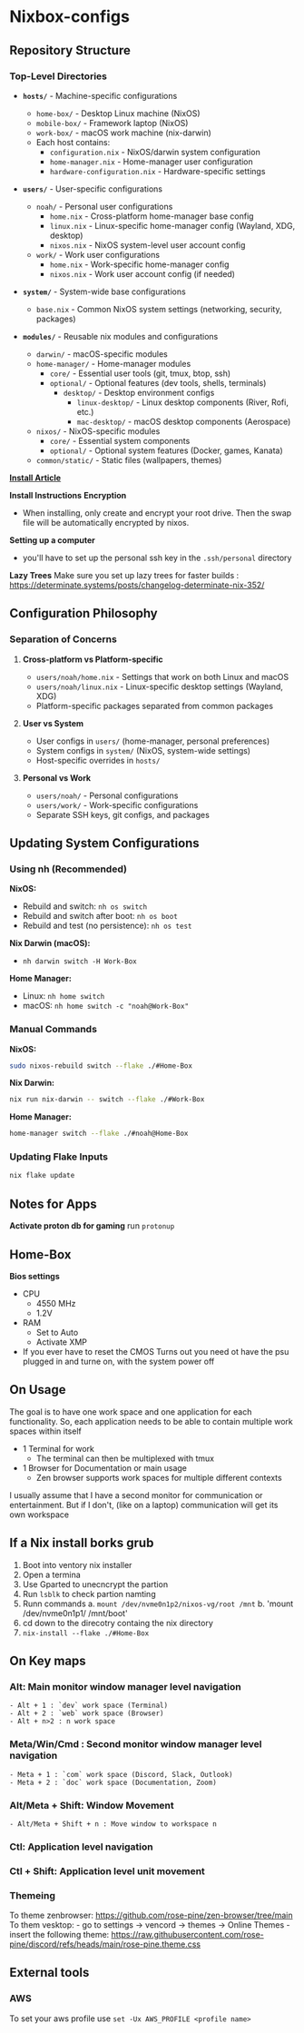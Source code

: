 # Nixbox-configs

## Repository Structure

### Top-Level Directories

- **`hosts/`** - Machine-specific configurations
  - `home-box/` - Desktop Linux machine (NixOS)
  - `mobile-box/` - Framework laptop (NixOS)
  - `work-box/` - macOS work machine (nix-darwin)
  - Each host contains:
    - `configuration.nix` - NixOS/darwin system configuration
    - `home-manager.nix` - Home-manager user configuration
    - `hardware-configuration.nix` - Hardware-specific settings

- **`users/`** - User-specific configurations
  - `noah/` - Personal user configurations
    - `home.nix` - Cross-platform home-manager base config
    - `linux.nix` - Linux-specific home-manager config (Wayland, XDG, desktop)
    - `nixos.nix` - NixOS system-level user account config
  - `work/` - Work user configurations
    - `home.nix` - Work-specific home-manager config
    - `nixos.nix` - Work user account config (if needed)

- **`system/`** - System-wide base configurations
  - `base.nix` - Common NixOS system settings (networking, security, packages)

- **`modules/`** - Reusable nix modules and configurations
  - `darwin/` - macOS-specific modules
  - `home-manager/` - Home-manager modules
    - `core/` - Essential user tools (git, tmux, btop, ssh)
    - `optional/` - Optional features (dev tools, shells, terminals)
      - `desktop/` - Desktop environment configs
        - `linux-desktop/` - Linux desktop components (River, Rofi, etc.)
        - `mac-desktop/` - macOS desktop components (Aerospace)
  - `nixos/` - NixOS-specific modules
    - `core/` - Essential system components
    - `optional/` - Optional system features (Docker, games, Kanata)
  - `common/static/` - Static files (wallpapers, themes)

[__Install Article__](https://qfpl.io/posts/installing-nixos/)

__Install Instructions__
__Encryption__
- When installing, only create and encrypt your root drive. Then the swap file will be automatically encrypted by nixos.

__Setting up a computer__
- you'll have to set up the personal ssh key in the `.ssh/personal` directory

__Lazy Trees__
Make sure you set up lazy trees for faster builds : https://determinate.systems/posts/changelog-determinate-nix-352/

## Configuration Philosophy

### Separation of Concerns

1. **Cross-platform vs Platform-specific**
   - `users/noah/home.nix` - Settings that work on both Linux and macOS
   - `users/noah/linux.nix` - Linux-specific desktop settings (Wayland, XDG)
   - Platform-specific packages separated from common packages

2. **User vs System**
   - User configs in `users/` (home-manager, personal preferences)
   - System configs in `system/` (NixOS, system-wide settings)
   - Host-specific overrides in `hosts/`

3. **Personal vs Work**
   - `users/noah/` - Personal configurations
   - `users/work/` - Work-specific configurations
   - Separate SSH keys, git configs, and packages

## Updating System Configurations

### Using nh (Recommended)

**NixOS:**
- Rebuild and switch: `nh os switch`
- Rebuild and switch after boot: `nh os boot`
- Rebuild and test (no persistence): `nh os test`

**Nix Darwin (macOS):**
- `nh darwin switch -H Work-Box`

**Home Manager:**
- Linux: `nh home switch`
- macOS: `nh home switch -c "noah@Work-Box"`

### Manual Commands

**NixOS:**
```bash
sudo nixos-rebuild switch --flake ./#Home-Box
```

**Nix Darwin:**
```bash
nix run nix-darwin -- switch --flake ./#Work-Box
```

**Home Manager:**
```bash
home-manager switch --flake ./#noah@Home-Box
```

### Updating Flake Inputs
```bash
nix flake update
```


## Notes for Apps
__Activate proton db for gaming__
run `protonup`

## Home-Box
__Bios settings__
- CPU
    - 4550 MHz
    - 1.2V
- RAM
    - Set to Auto
    - Activate XMP
- If you ever have to reset the CMOS
  Turns out you need ot have the psu plugged in and turne on, with the system power off

## On Usage

The goal is to have one work space and one application for each functionality. So, each application needs to be able to contain multiple work spaces within itself
- 1 Terminal for work
    - The terminal can then be multiplexed with tmux
- 1 Browser for Documentation or main usage
    - Zen browser supports work spaces for multiple different contexts

I usually assume that I have a second monitor for communication or entertainment. But if I don't, (like on a laptop) communication will get its own workspace

## If a Nix install borks grub
1. Boot into ventory nix installer
2. Open a termina
3. Use Gparted to unecncrypt the partion
4. Run `lsblk` to check partion namting
5. Runn commands
    a. `mount /dev/nvme0n1p2/nixos-vg/root /mnt`
    b. 'mount /dev/nvme0n1p1/ /mnt/boot'
6. cd down to the direcotry containg the nix directory
7. `nix-install --flake ./#Home-Box`


## On Key maps
### Alt: Main monitor window manager level navigation
    - Alt + 1 : `dev` work space (Terminal)
    - Alt + 2 : `web` work space (Browser)
    - Alt + n>2 : n work space
### Meta/Win/Cmd : Second monitor window manager level navigation
    - Meta + 1 : `com` work space (Discord, Slack, Outlook)
    - Meta + 2 : `doc` work space (Documentation, Zoom)

### Alt/Meta + Shift: Window Movement
    - Alt/Meta + Shift + n : Move window to workspace n

### Ctl: Application level navigation
### Ctl + Shift: Application level unit movement

### Themeing
To theme zenbrowser: https://github.com/rose-pine/zen-browser/tree/main
To them vesktop: 
    - go to settings -> vencord -> themes -> Online Themes
    - insert the following theme: https://raw.githubusercontent.com/rose-pine/discord/refs/heads/main/rose-pine.theme.css

## External tools
### AWS
 To set your aws profile use ```set -Ux AWS_PROFILE <profile name>```
